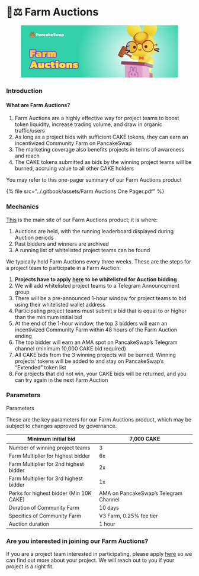 # 🧑⚖ Farm Auctions

<figure><img src="../.gitbook/assets/Farm Auctions.png" alt=""><figcaption></figcaption></figure>

### Introduction

#### What are Farm Auctions?

1. Farm Auctions are a highly effective way for project teams to boost token liquidity, increase trading volume, and draw in organic traffic/users
2. As long as a project bids with sufficient CAKE tokens, they can earn an incentivized Community Farm on PancakeSwap
3. The marketing coverage also benefits projects in terms of awareness and reach&#x20;
4. The CAKE tokens submitted as bids by the winning project teams will be burned, accruing value to all other CAKE holders

You may refer to this one-pager summary of our Farm Auctions product

{% file src="../.gitbook/assets/Farm Auctions One Pager.pdf" %}

### Mechanics

[This](https://pancakeswap.finance/farms/auction) is the main site of our Farm Auctions product; it is where:

1. Auctions are held, with the running leaderboard displayed during Auction periods
2. Past bidders and winners are archived
3. A running list of whitelisted project teams can be found

We typically hold Farm Auctions every three weeks. These are the steps for a project team to participate in a Farm Auction:

1. **Projects have to apply** [**here**](https://docs.google.com/forms/d/e/1FAIpQLSfQNsAfh98SAfcqJKR3is2hdvMRdnvfd2F3Hql96vXHgIi3Bw/viewform) **to be whitelisted for Auction bidding**
2. We will add whitelisted project teams to a Telegram Announcement group
3. There will be a pre-announced 1-hour window for project teams to bid using their whitelisted wallet address
4. Participating project teams must submit a bid that is equal to or higher than the minimum initial bid
5. At the end of the 1-hour window, the top 3 bidders will earn an incentivized Community Farm within 48 hours of the Farm Auction ending
6. The top bidder will earn an AMA spot on PancakeSwap’s Telegram channel (minimum 10,000 CAKE bid required)
7. All CAKE bids from the 3 winning projects will be burned. Winning projects’ tokens will be added to and stay on PancakeSwap’s “Extended” token list
8. For projects that did not win, your CAKE bids will be returned, and you can try again in the next Farm Auction

### Parameters

Parameters

These are the key parameters for our Farm Auctions product, which may be subject to changes approved by governance.

| Minimum initial bid                     | 7,000 CAKE                            |
| --------------------------------------- | ------------------------------------- |
| Number of winning project teams         | 3                                     |
| Farm Multiplier for highest bidder      | 6x                                    |
| Farm Multiplier for 2nd highest bidder  | 2x                                    |
| Farm Multiplier for 3rd highest bidder  | 1x                                    |
| Perks for highest bidder (Min 10K CAKE) | AMA on PancakeSwap’s Telegram Channel |
| Duration of Community Farm              | 10 days                               |
| Specifics of Community Farm             | V3 Farm, 0.25% fee tier               |
| Auction duration                        | 1 hour                                |

### Are you interested in joining our Farm Auctions?

If you are a project team interested in participating, please apply [here](https://docs.google.com/forms/d/e/1FAIpQLSfQNsAfh98SAfcqJKR3is2hdvMRdnvfd2F3Hql96vXHgIi3Bw/viewform) so we can find out more about your project. We will reach out to you if your project is a right fit.
